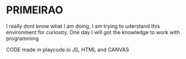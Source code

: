# PRIMEIRAO
I really dont know what I am doing, I am trying to uderstand this environment for curiosity.
One day I will got the knowledge to work with programming


CODE made in playcode.io
JS, HTML and CANVAS
